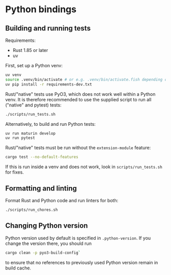 # Python bindings

## Building and running tests

Requirements:

- Rust 1.85 or later
- uv

First, set up a Python venv:

```bash
uv venv
source .venv/bin/activate # or e.g. .venv/bin/activate.fish depending on your shell
uv pip install -r requirements-dev.txt
```

Rust/"native" tests use PyO3, which does not work well within a Python venv.
It is therefore recommended to use the supplied script to run all ("native" and pytest) tests:

```sh
./scripts/run_tests.sh
```

Alternatively, to build and run Python tests:

```sh
uv run maturin develop
uv run pytest
```

Rust/"native" tests must be run without the `extension-module` feature:

```sh
cargo test --no-default-features
```

If this is run inside a venv and does not work, look in `scripts/run_tests.sh` for fixes.


## Formatting and linting

Format Rust and Python code and run linters for both:

```sh
./scripts/run_chores.sh
```

## Changing Python version

Python version used by default is specified in `.python-version`. If you change
the version there, you should run
```sh
cargo clean -p pyo3-build-config`
```
to ensure that no references to previously used Python version remain in build cache.
